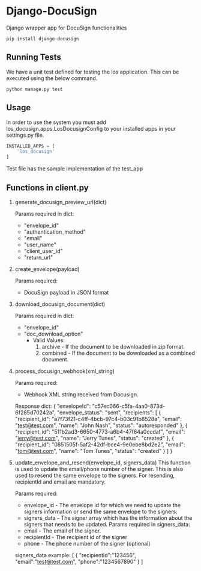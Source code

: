 # Django-DocuSign
Django wrapper app for DocuSign functionalities

`pip install django-docusign`

## Running Tests
We have a unit test defined for testing the los application.
This can be executed using the below command.

```
python manage.py test
```

## Usage
In order to use the system you must add los_docusign.apps.LosDocusignConfig to your installed apps in your settings.py file.
```python
INSTALLED_APPS = [
    'los_docusign'
]
```

Test file has the sample implementation of the test_app

## Functions in client.py
1.  generate_docusign_preview_url(dict)

    Params required in dict:
    -   "envelope_id"
    -   "authentication_method"
    -   "email"
    -   "user_name"
    -   "client_user_id"
    -   "return_url"

2. create_envelope(payload)

    Params required:
    -   DocuSign payload in JSON format

3. download_docusign_document(dict)

    Params required in dict:
    -   "envelope_id"
    -   "doc_download_option"
        -   Valid Values:
            1. archive - If the document to be downloaded in zip format.
            2. combined - If the document to be downloaded as a combined document.

4. process_docusign_webhook(xml_string)

    Params required:
    -   Webhook XML string received from Docusign.

    Response dict:
        {
            "envelopeId": "c57ec066-c5fa-4aa0-873d-6f285d70242a",
            "envelope_status": "sent",
            "recipients": [
                {
                    "recipient_id": "a7f73f21-c4ff-4bcb-97c4-b03c91b8528a",
                    "email": "test@test.com",
                    "name": "John Nash",
                    "status": "autoresponded"
                },
                {
                    "recipient_id": "511b2ad3-6650-4773-a6b4-47f64a0ccdaf",
                    "email": "jerry@test.com",
                    "name": "Jerry Tunes",
                    "status": "created"
                },
                {
                    "recipient_id": "0851505f-5af2-42df-bce4-9e0ebe8bd2e2",
                    "email": "tom@test.com",
                    "name": "Tom Tunes",
                    "status": "created"
                }
            ]
        }

5. update_envelope_and_resend(envelope_id, signers_data)
This function is used to update the email/phone number of the signer.
This is also used to resend the same envelope to the signers. For resending, recipientId and email are mandatory.

    Params required:
    -   envelope_id - The envelope id for which we need to update the signers information or send the same envelope to the signers.
    -   signers_data - The signer array which has the information about the signers that needs to be updated.
    Params required in signers_data:
    -   email - The email of the signer.
    -   recipientId - The recipient id of the signer
    -   phone  - The phone number of the signer (optional)

    signers_data example:
    [
        {
            "recipientId":"123456",
            "email":"test@test.com",
            "phone":"1234567890"
        }
    ]
